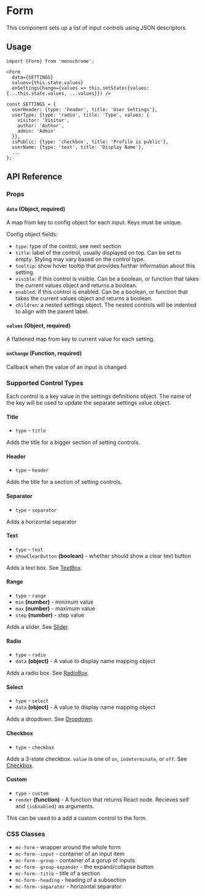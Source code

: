 # Form

This component sets up a list of input controls using JSON descriptors.

## Usage

    import {Form} from 'monochrome';

    <Form
      data={SETTINGS}
      values={this.state.values}
      onSettingsChange={values => this.setState({values: {...this.state.values, ...values}}) />

    const SETTINGS = {
      userHeader: {type: 'header', title: 'User Settings'},
      userType: {type: 'radio', title: 'Type', values: {
        visitor: 'Visitor',
        author: 'Author',
        admin: 'Admin'
      }},
      isPublic: {type: 'checkbox', title: 'Profile is public'},
      userName: {type: 'text', title: 'Display Name'},
      ...
    };

## API Reference

### Props

#### `data` (Object, required)

A map from key to config object for each input. Keys must be unique.

Config object fields:
* `type`: type of the control, see next section
* `title`: label of the control, usually displayed on top. Can be set to empty. Styling may vary based on the control type.
* `tooltip`: show hover tooltip that provides further information about this setting.
* `visible`: if this control is visible. Can be a boolean, or function that takes the current values object and returns a boolean.
* `enabled`: if this control is enabled. Can be a boolean, or function that takes the current values object and returns a boolean.
* `children`: a nested settings object. The nested controls will be indented to align with the parent label.

#### `values` (Object, required)

A flattened map from key to current value for each setting.

#### `onChange` (Function, required)

Callback when the value of an input is changed.


### Supported Control Types

Each control is a key value in the settings definitions object.
The name of the key will be used to update the separate settings value object.

#### Title

* `type` - `title`

Adds the title for a bigger section of setting controls.

#### Header

* `type` - `header`

Adds the title for a section of setting controls.

#### Separator

* `type` - `separator`

Adds a horizontal separator

#### Text

* `type` - `text`
* `showClearButton` **(boolean)** - whether should show a clear text button

Adds a text box.
See [TextBox](./textbox.md).

#### Range

* `type` - `range`
* `min` **(number)** - minimum value
* `max` **(number)** - maximum value
* `step` **(number)** - step value

Adds a slider.
See [Slider](./slider.md).

#### Radio

* `type` - `radio`
* `data` **(object)** - A value to display name mapping object

Adds a radio box.
See [RadioBox](./radiobox.md).

#### Select

* `type` - `select`
* `data` **(object)** - A value to display name mapping object

Adds a dropdown.
See [Dropdown](./dropdown.md).

#### Checkbox

* `type` - `checkbox`

Adds a 3-state checkbox. `value` is one of `on`, `indeterminate`, or `off`.
See [Checkbox](./checkbox.md).

#### Custom

* `type` - `custom`
* `render` **(function)** - A function that returns React node. Recieves self and `{isEnabled}` as arguments.

This can be used to a add a custom control to the form.

### CSS Classes

* `mc-form` - wrapper around the whole form
* `mc-form--input` - container of an input item
* `mc-form--group` - container of a gorup of inputs
* `mc-form--group-expander` - the expand/collapse button
* `mc-form--title` - title of a section
* `mc-form--heading` - heading of a subsection
* `mc-form--separator` - horizontal separator
